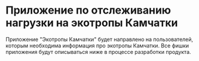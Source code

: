 # Приложение по отслеживанию нагрузки на экотропы Камчатки

Приложение "Экотропы Камчатки" будет направлено на пользователей, которым необходима информация про экотропы Камчатки. Все фишки приложения будут описываться ниже в процессе разработки продукта.
